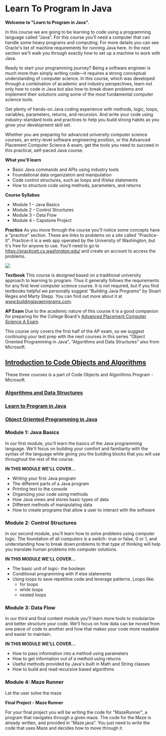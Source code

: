 # Learn To Program In Java

**Welcome to "Learn to Program in Java".**

In this course we are going to be learning to code using a programming language called "Java". For this course you'll need a computer that can handle some heavy programs and computing. For more details you can see Oracle's list of machine requirements for running Java here. In the next section we'll walk you through exactly how to set up a machine to work with Java.

Ready to start your programming journey? Being a software engineer is much more than simply writing code—it requires a strong conceptual understanding of computer science. In this course, which was developed through a combination of academic and industry perspectives, learn not only how to code in Java but also how to break down problems and implement their solutions using some of the most fundamental computer science tools.

Get plenty of hands-on Java coding experience with methods, logic, loops, variables, parameters, returns, and recursion. And write your code using industry-standard tools and practices to help you build strong habits as you grow your development skill set.

Whether you are preparing for advanced university computer science courses, an entry-level software engineering position, or the Advanced Placement Computer Science A exam, get the tools you need to succeed in this practical, self-paced Java course.

**What you'll learn**
* Basic Java commands and APIs using industry tools
* Foundational data organization and manipulation
* Code control structures, such as loops and if/else statements
* How to structure code using methods, parameters, and returns


**Course Syllabus**
* Module 1 – Java Basics
* Module 2 – Control Structures
* Module 3 – Data Flow
* Module 4 – Capstone Project

**Practice**
As you move through the course you'll notice some concepts have a "practice" section. These are links to problems on a site called "Practice-It". Practice-it is a web app operated by the University of Washington, but it's free for anyone to use. You'll need to go to https://practiceit.cs.washington.edu/ and create an account to access the problems.
 
![](https://prod-edxapp.edx-cdn.org/assets/courseware/v1/f7aa1e1b22392b7e04bf34caf02b4a21/asset-v1:Microsoft+DEV276x+2T2018+type@asset+block/0-practiceIt.PNG) 

**Textbook**
This course is designed based on a traditional university approach to learning to program. Thus it generally follows the requirements for any first level computer science course. It is not required, but if you find textbooks helpful we personally suggest "Building Java Programs" by Stuart Reges and Marty Stepp. You can find out more about it at www.buildingjavaprograms.com.

**AP Exam**
Due to the academic nature of this course it is a good companion for preparing for the College Board's [Advanced Placement Computer Science A Exam](https://apcentral.collegeboard.org/courses/ap-computer-science-a?course=ap-computer-science-a).

This course only covers the first half of the AP exam, so we suggest continuing your test prep with the next courses in this series "Object Oriented Programming in Java", "Algorithms and Data Structures" also from Microsoft. 

## [Introduction to Code Objects and Algorithms](https://courses.edx.org/dashboard/programs/0beb9268-6047-43b5-8be4-55dcc45be396/)

These three courses is a part of Code Objects and Algorithms Program -Microsoft.
 
### [Algorithms and Data Structures](https://courses.edx.org/courses/course-v1:Microsoft+DEV285x+3T2018/course/)

### [Learn to Program in Java](https://courses.edx.org/courses/course-v1:Microsoft+DEV276x+2T2018/course/)

### [Object Oriented Programming in Java](https://courses.edx.org/courses/course-v1:Microsoft+DEV277x+2T2018/course/)

### Module 1: Java Basics
In our first module, you'll learn the basics of the Java programming language. We'll focus on building your comfort and familiarity with the syntax of the language while giving you the building blocks that you will use throughout the rest of the course.

**IN THIS MODULE WE'LL COVER…**

* Writing your first Java program
* The different parts of a Java program
* Printing text to the console
* Organizing your code using methods
* How Java views and stores basic types of data
* Different methods of manipulating data
* How to create programs that allow a user to interact with the software

### Module 2: Control Structures
In our second module, you'll learn how to solve problems using computer logic. The foundation of all computers is a switch- true or false, 0 or 1, and understanding how to break down problems to that type of thinking will help you translate human problems into computer solutions.

**IN THIS MODULE WE'LL COVER…**

* The basic unit of logic- the boolean
* Conditional programming with if else statements
* Using loops to save repetitive code and leverage patterns. Loops like:
  * for loops
  * while loops
  * nested loops

### Module 3: Data Flow
In our third and final content module you'll learn more tools to modularize and better structure your code. We'll focus on how data can be moved from one piece of code to another and how that makes your code more readable and easier to maintain.

**IN THIS MODULE WE'LL COVER...**

* How to pass information into a method using parameters
* How to get information out of a method using returns
* Useful methods provided by Java's built in Math and String classes
* How to build and read recursive based algorithms

### Module 4: Maze Runner
Let the user solve the maze

**Final Project - Maze Runner**

For your final project you will be writing the code for "MazeRunner", a program that navigates through a given maze. The code for the Maze is already written, and provided in "Maze.java". You just need to write the code that uses Maze and decides how to move through it.